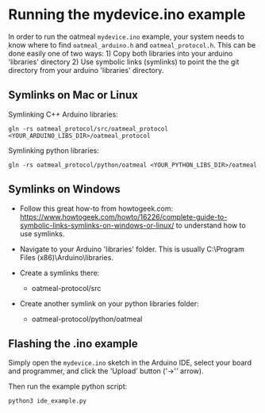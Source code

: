 # Running the mydevice.ino example
In order to run the oatmeal `mydevice.ino` example, your system needs to know where to find `oatmeal_arduino.h` and `oatmeal_protocol.h`. This can be done easily one of two ways:
    1) Copy both libraries into your arduino 'libraries' directory
    2) Use symbolic links (symlinks) to point the the git directory from your arduino 'libraries' directory.

## Symlinks on Mac or Linux

Symlinking C++ Arduino libraries:

    gln -rs oatmeal_protocol/src/oatmeal_protocol <YOUR_ARDUINO_LIBS_DIR>/oatmeal_protocol

Symlinking python libraries:

    gln -rs oatmeal_protocol/python/oatmeal <YOUR_PYTHON_LIBS_DIR>/oatmeal

## Symlinks on Windows

- Follow this great how-to from howtogeek.com: https://www.howtogeek.com/howto/16226/complete-guide-to-symbolic-links-symlinks-on-windows-or-linux/ to understand how to use symlinks.

- Navigate to your Arduino 'libraries' folder. This is usually C:\Program Files (x86)\Arduino\libraries.

- Create a symlinks there:
    - oatmeal-protocol/src

- Create another symlink on your python libraries folder:
    - oatmeal-protocol/python/oatmeal

## Flashing the .ino example
Simply open the `mydevice.ino` sketch in the Arduino IDE, select your board and programmer, and click the 'Upload' button ('->'' arrow).

Then run the example python script:

    python3 ide_example.py
